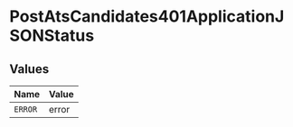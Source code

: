 # PostAtsCandidates401ApplicationJSONStatus


## Values

| Name    | Value   |
| ------- | ------- |
| `ERROR` | error   |